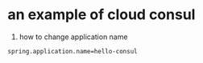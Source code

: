 an example of cloud consul
==========================


1. how to change application name

```
spring.application.name=hello-consul
```